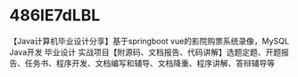 # 486lE7dLBL
【Java计算机毕业设计分享】基于springboot vue的影院购票系统录像，MySQL Java开发 毕业设计 实战项目【附源码、文档报告、代码讲解】选题定题、开题报告、任务书、程序开发、文档编写和辅导、文档降重、程序讲解、答辩辅导等
